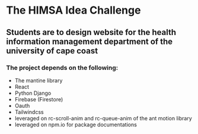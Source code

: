 # The HIMSA Idea Challenge
## Students are to design website for the health information management department of the university of cape coast
### The project depends on the following:
  - The mantine library
  - React
  - Python Django
  - Firebase (Firestore)
  - Oauth
  - Tailwindcss
  - leveraged on rc-scroll-anim and rc-queue-anim of the ant motion library
  - leveraged on npm.io for package documentations
